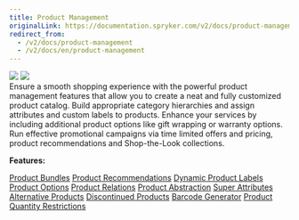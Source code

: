 ```yaml
---
title: Product Management
originalLink: https://documentation.spryker.com/v2/docs/product-management
redirect_from:
  - /v2/docs/product-management
  - /v2/docs/en/product-management
---
```


<div class='feature-text'>
    <div class='feature-images'>
    <img class="light-mode" src="https://spryker.s3.eu-central-1.amazonaws.com/docs/Document+360/Capabilities+icons/light/Product+Management.svg"/>
    <img class="dark-mode" src="https://spryker.s3.eu-central-1.amazonaws.com/docs/Document+360/Capabilities+icons/dark/Product+Management.svg"/>
    </div>
    <div class="feature-text-wrap">
Ensure a smooth shopping experience with the powerful product management features that allow you to create a neat and fully customized product catalog. Build appropriate category hierarchies and assign attributes and custom labels to products. Enhance your services by including additional product options like gift wrapping or warranty options. Run effective promotional campaigns via time limited offers and pricing, product recommendations and Shop-the-Look collections.
         </div>
</div>

**Features:**
<div>
<a class="feature-link" href="https://documentation.spryker.com/v2/docs/product-bundle">Product Bundles</a>
<a class="feature-link" href="https://documentation.spryker.com/v2/docs/product-recommendations">Product Recommendations</a>
<a class="feature-link" href="https://documentation.spryker.com/v2/docs/dynamic-product-labels">Dynamic Product Labels</a>
<a class="feature-link" href="https://documentation.spryker.com/v2/docs/product-options-2">Product Options</a>
<a class="feature-link" href="https://documentation.spryker.com/v2/docs/product-relations">Product Relations</a>
<a class="feature-link" href="https://documentation.spryker.com/v2/docs/product-abstraction">Product Abstraction</a>
<a class="feature-link" href="https://documentation.spryker.com/v2/docs/super-attributes">Super Attributes</a>
<a class="feature-link" href="https://documentation.spryker.com/v2/docs/alternative-products">Alternative Products</a>
<a class="feature-link" href="https://documentation.spryker.com/v2/docs/discontinued-products">Discontinued Products</a>
<a class="feature-link" href="https://documentation.spryker.com/v2/docs/barcode-generator">Barcode Generator</a>
<a class="feature-link" href="https://documentation.spryker.com/v2/docs/product-quantity-restrictions">Product Quantity Restrictions</a>
